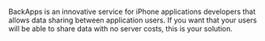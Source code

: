 BackApps is an innovative service for iPhone applications developers that allows data sharing between application users.
If you want that your users will be able to share data with no server costs, this is your solution.
